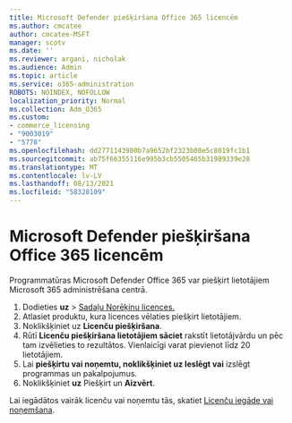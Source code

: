 ```yaml
---
title: Microsoft Defender piešķiršana Office 365 licencēm
ms.author: cmcatee
author: cmcatee-MSFT
manager: scotv
ms.date: ''
ms.reviewer: argani, nicholak
ms.audience: Admin
ms.topic: article
ms.service: o365-administration
ROBOTS: NOINDEX, NOFOLLOW
localization_priority: Normal
ms.collection: Adm_O365
ms.custom:
- commerce_licensing
- "9003019"
- "5778"
ms.openlocfilehash: dd2771143980b7a9652bf2323b08e5c8019fc1b1
ms.sourcegitcommit: ab75f66355116e995b3cb5505465b31989339e28
ms.translationtype: MT
ms.contentlocale: lv-LV
ms.lasthandoff: 08/13/2021
ms.locfileid: "58328109"
---
```

# <a name="assign-microsoft-defender-for-office-365-licenses"></a>Microsoft Defender piešķiršana Office 365 licencēm

Programmatūras Microsoft Defender Office 365 var piešķirt lietotājiem Microsoft 365 administrēšana centrā.

1. Dodieties **uz**  >  [Sadaļu Norēķinu licences.](https://go.microsoft.com/fwlink/p/?linkid=842264)
2. Atlasiet produktu, kura licences vēlaties piešķirt lietotājiem.
3. Noklikšķiniet uz **Licenču piešķiršana**.
4. Rūtī **Licenču piešķiršana lietotājiem sāciet**  rakstīt lietotājvārdu un pēc tam izvēlieties to rezultātos. Vienlaicīgi varat pievienot līdz 20 lietotājiem.
5. Lai **piešķirtu vai noņemtu, noklikšķiniet uz Ieslēgt vai**  izslēgt programmas un pakalpojumus.
6. Noklikšķiniet **uz** Piešķirt un  **Aizvērt**.

Lai iegādātos vairāk licenču vai noņemtu tās, skatiet [Licenču iegāde vai noņemšana](https://docs.microsoft.com/microsoft-365/commerce/licenses/buy-licenses#buy-or-remove-licenses-for-your-business-subscription).